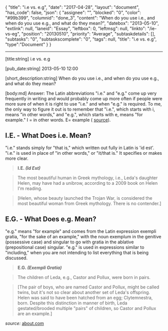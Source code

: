 {
  "title": "i.e vs. e.g",
  "date": "2017-04-28",
  "layout": "document",
  "has_code": false,
  "json": {
    "assignee": "",
    "blocked": "0",
    "color": "#99b399",
    "columnid": "done_3",
    "content": "When do you use i.e., and when do you use e.g., and what do they mean?",
    "datebox": "2013-05-10",
    "extlink": null,
    "laneid": "Essay",
    "leftbox": 0,
    "leftmsg": null,
    "linkto": "/ie-vs-eg",
    "position": "20130510",
    "priority": "Average",
    "subtaskdetails": [],
    "subtasks": "0",
    "subtaskscomplete": "0",
    "tags": null,
    "title": "i.e vs. e.g",
    "type":"Document"
  }
}

---

[title:string]
i.e vs. e.g


[pub_date:string]
2013-05-10 12:00


[short_description:string]
When do you use i.e., and when do you use e.g., and what do they mean?


[body:md]
Answer: The Latin abbreviations "i.e." and "e.g." come up very frequently in writing and would probably come up more often if people were more sure of when it is right to use "i.e." and when "e.g." is required. To me, the only way to figure it out is to remember that "i.e.", which starts with i, means "in other words," and "e.g.", which starts with e, means "for example." I = in other words. E= example ( [source](http://grammar.quickanddirtytips.com/ie-eg-oh-my.aspx)).

## I.E. - What Does i.e. Mean?

"i.e." stands simply for "that is," which written out fully in Latin is 'id est'. "i.e." is used in place of "in other words," or "it/that is." It specifies or makes more clear.

> **I.E. _(Id Est)_**

> The most beautiful human in Greek mythology, i.e., Leda's daughter Helen, may have had a unibrow, according to a 2009 book on Helen I'm reading.

> [Helen, whose beauty launched the Trojan War, is considered the most beautiful woman from Greek mythology. There is no contender.]

## E.G. - What Does e.g. Mean?

"e.g." means "for example" and comes from the Latin expression exempli gratia, "for the sake of an example," with the noun exemplum in the genitive (possessive case) and singular to go with gratia in the ablative (prepositional case) singular. "e.g." is used in expressions similar to "including," when you are not intending to list everything that is being discussed.

> **E.G. _(Exempli Gratia)_**

> The children of Leda, e.g., Castor and Pollux, were born in pairs.

> [The pair of boys, who are named Castor and Pollux, might be called twins, but it's not so clear about another set of Leda's offspring. Helen was said to have been hatched from an egg; Clytemnestra, born. Despite this distinction in manner of birth, Leda gestated/brooded multiple "pairs" of children, so Castor and Pollux are an example.]

_source:_ [about.com](http://ancienthistory.about.com/od/abbreviations/f/ievseg.htm)

